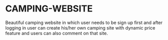 # CAMPING-WEBSITE
Beautiful camping website in which user needs to be sign up first and after logging in user can create his/her own camping site with dynamic price feature and users can also comment on that site.
